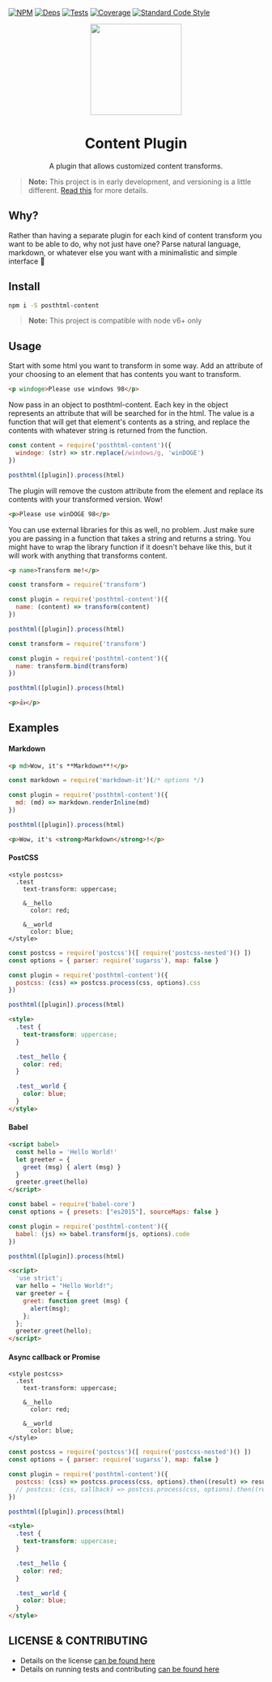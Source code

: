 [![NPM][npm]][npm-url]
[![Deps][deps]][deps-url]
[![Tests][travis]][travis-url]
[![Coverage][cover]][cover-url]
[![Standard Code Style][style]][style-url]

<div align="center">
  <a href="https://github.com/posthtml/posthtml">
    <img width="180" height="180"
      src="http://posthtml.github.io/posthtml/logo.svg">
  </a>
  <h1>Content Plugin</h1>
  <p>A plugin that allows customized content transforms.<p>
</div>

> **Note:** This project is in early development, and versioning is a little different. [Read this](http://markup.im/#q4_cRZ1Q) for more details.

## Why?

Rather than having a separate plugin for each kind of content transform you want to be able to do, why not just have one? Parse natural language, markdown, or whatever else you want with a minimalistic and simple interface 🍻

## Install

```bash
npm i -S posthtml-content
```

> **Note:** This project is compatible with node v6+ only

## Usage

Start with some html you want to transform in some way. Add an attribute of your choosing to an element that has contents you want to transform.

```html
<p windoge>Please use windows 98</p>
```

Now pass in an object to posthtml-content. Each key in the object represents an attribute that will be searched for in the html. The value is a function that will get that element's contents as a string, and replace the contents with whatever string is returned from the function.

```js
const content = require('posthtml-content')({
  windoge: (str) => str.replace(/windows/g, 'winDOGE')
})

posthtml([plugin]).process(html)
```

The plugin will remove the custom attribute from the element and replace its contents with your transformed version. Wow!

```html
<p>Please use winDOGE 98</p>
```

You can use external libraries for this as well, no problem. Just make sure you are passing in a function that takes a string and returns a string. You might have to wrap the library function if it doesn't behave like this, but it will work with anything that transforms content.

```html
<p name>Transform me!</p>
```

```js
const transform = require('transform')

const plugin = require('posthtml-content')({
  name: (content) => transform(content)
})

posthtml([plugin]).process(html)
```

```js
const transform = require('transform')

const plugin = require('posthtml-content')({
  name: transform.bind(transform)
})

posthtml([plugin]).process(html)
```

```html
<p>👍</p>
```

## Examples

#### Markdown

```html
<p md>Wow, it's **Markdown**!</p>
```

```js
const markdown = require('markdown-it')(/* options */)

const plugin = require('posthtml-content')({
  md: (md) => markdown.renderInline(md)
})

posthtml([plugin]).process(html)
```

```html
<p>Wow, it's <strong>Markdown</strong>!</p>
```

#### PostCSS

```sugarss
<style postcss>
  .test
    text-transform: uppercase;

    &__hello
      color: red;

    &__world
      color: blue;
</style>
```

```js
const postcss = require('postcss')([ require('postcss-nested')() ])
const options = { parser: require('sugarss'), map: false }

const plugin = require('posthtml-content')({
  postcss: (css) => postcss.process(css, options).css
})

posthtml([plugin]).process(html)

```

```html
<style>
  .test {
    text-transform: uppercase;
  }

  .test__hello {
    color: red;
  }

  .test__world {
    color: blue;
  }
</style>
```

#### Babel

```html
<script babel>
  const hello = 'Hello World!'
  let greeter = {
    greet (msg) { alert (msg) }
  }
  greeter.greet(hello)
</script>
```

```js
const babel = require('babel-core')
const options = { presets: ["es2015"], sourceMaps: false }

const plugin = require('posthtml-content')({
  babel: (js) => babel.transform(js, options).code
})

posthtml([plugin]).process(html)
```

```html
<script>
  'use strict';
  var hello = "Hello World!";
  var greeter = {
    greet: function greet (msg) {
      alert(msg);
    };
  };
  greeter.greet(hello);
</script>
```

#### Async callback or Promise

```sugarss
<style postcss>
  .test
    text-transform: uppercase;

    &__hello
      color: red;

    &__world
      color: blue;
</style>
```

```js
const postcss = require('postcss')([ require('postcss-nested')() ])
const options = { parser: require('sugarss'), map: false }

const plugin = require('posthtml-content')({
  postcss: (css) => postcss.process(css, options).then((result) => result.css) // Promise
  // postcss: (css, callback) => postcss.process(css, options).then((result) => callback(result.css)) // or callback
})

posthtml([plugin]).process(html)

```

```html
<style>
  .test {
    text-transform: uppercase;
  }

  .test__hello {
    color: red;
  }

  .test__world {
    color: blue;
  }
</style>
```

## LICENSE & CONTRIBUTING

- Details on the license [can be found here](LICENSE)
- Details on running tests and contributing [can be found here](CONTRIBUTING.md)

[npm]: https://img.shields.io/npm/v/posthtml-content.svg
[npm-url]: https://npmjs.com/package/posthtml-content

[node]: https://img.shields.io/node/v/gh-badges.svg
[node-url]: https://nodejs.org

[deps]: https://david-dm.org/static-dev/posthtml-content.svg
[deps-url]: https://david-dm.org/static-dev/posthtml-content

[style]: https://img.shields.io/badge/code%20style-standard-yellow.svg
[style-url]: http://standardjs.com/

[travis]: http://img.shields.io/travis/static-dev/posthtml-content.svg
[travis-url]: https://travis-ci.org/static-dev/posthtml-content

[cover]: https://coveralls.io/repos/github/static-dev/posthtml-content/badge.svg?branch=master
[cover-url]: https://coveralls.io/github/static-dev/posthtml-content?branch=master

[license]: https://img.shields.io/github/license/static-dev/posthtml-content.svg
[license-url]: https://raw.githubusercontent.com/static-dev/posthtml-content/master/LICENSE

